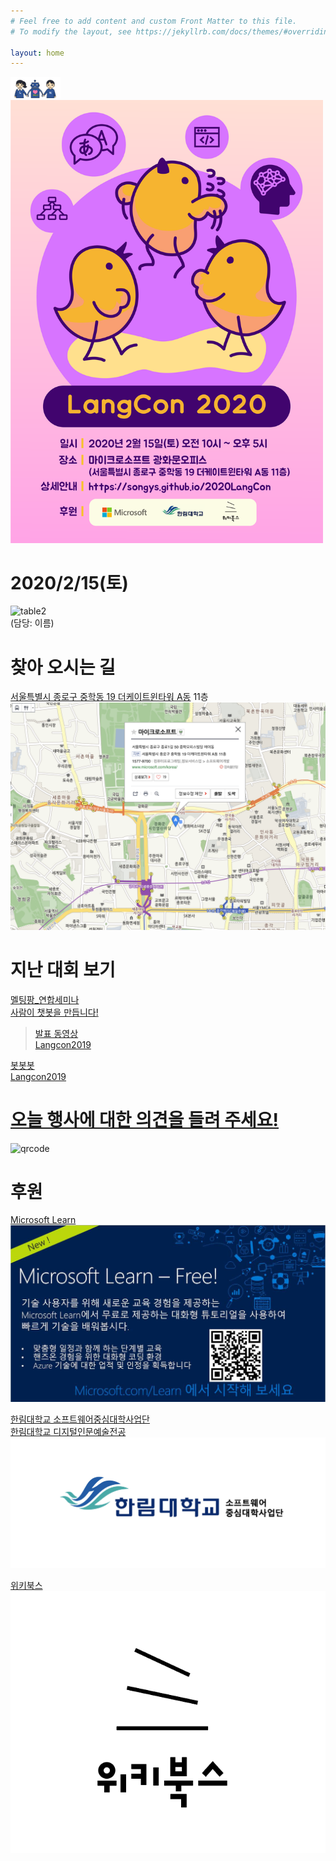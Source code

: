 ```yaml
---
# Feel free to add content and custom Front Matter to this file.
# To modify the layout, see https://jekyllrb.com/docs/themes/#overriding-theme-defaults

layout: home
---
```


                  

<img src="./pic/logo.png" width="80"><BR>
<img src="./pic/poster.png" width="500"><BR>


      

#  2020/2/15(토)                             
                       
![table2](./pic/sche.png)        
(담당: 이름)                     

# 찾아 오시는 길           
[서울특별시 종로구 중학동 19 더케이트윈타워 A동](http://naver.me/IMlGLw7y) 11층                            
![지도](./pic/msmap.png)

# 지난 대회 보기          
[멜팅팡_연합세미나](https://www.onoffmix.com/event/110570)                   
[사람이 챗봇을 만듭니다!](https://www.onoffmix.com/event/124842)            
 >[발표 동영상](https://www.youtube.com/playlist?list=PLqkITFr6P-oRQu0OJCIqHuff-ubbCkWlL)  
 [Langcon2019](https://songys.github.io/2019LangCon/)                 

[봇봇봇](https://www.onoffmix.com/event/89407)          
[Langcon2019](https://songys.github.io/2019LangCon//)

# [오늘 행사에 대한 의견을 들려 주세요!]() 
![qrcode](./pic/q.png)


# 후원                       

[Microsoft Learn](https://docs.microsoft.com/ko-kr/learn)            
![마이크로소프트](./pic/mslearn.jpeg)

[한림대학교 소프트웨어중심대학사업단](http://hlsw.hallym.ac.kr)                              
[한림대학교 디지털인문예술전공](https://sites.google.com/view/dah-hallym)            
![한림대학교](./pic/soft.png) 
                         
                
[위키북스](http://wikibook.co.kr/)                             
![위키북스](./pic/wiki.png)                         
                                        







